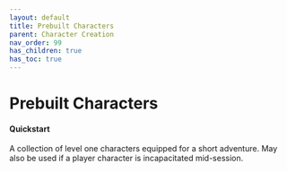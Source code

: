 ```yaml
---
layout: default
title: Prebuilt Characters
parent: Character Creation
nav_order: 99
has_children: true
has_toc: true
---
```


# Prebuilt Characters

#### Quickstart

A collection of level one characters equipped for a short adventure. May also be used if a player character is incapacitated mid-session.